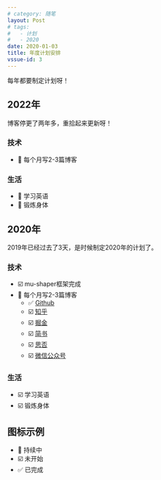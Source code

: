 ```yaml
---
# category: 随笔
layout: Post
# tags:
#   - 计划
#   - 2020
date: 2020-01-03
title: 年度计划安排
vssue-id: 3
---
```


每年都要制定计划呀！

<!-- more -->

## 2022年

博客停更了两年多，重拾起来更新呀！

### 技术

- 🚵 每个月写2-3篇博客

### 生活

- 🚵 学习英语
- 🚵 锻炼身体

## 2020年

2019年已经过去了3天，是时候制定2020年的计划了。

### 技术

- ☑️ mu-shaper框架完成
- 🚵 每个月写2-3篇博客
  - ✅ [Github][1]
  - ☑️ [知乎][2]
  - ☑️ [掘金][3]
  - ☑️ [简书][4]
  - ☑️ [思否][5]
  - ☑️ [微信公众号][6]

### 生活

- ☑️ 学习英语
- ☑️ 锻炼身体

## 图标示例
- 🚵 持续中
- ☑️ 未开始
- ✅ 已完成


[1]:https://github.com/XiaoMuCOOL/xiaomucool.github.io
[2]:https://www.zhihu.com
[3]:https://juejin.im/
[4]:https://www.jianshu.com/
[5]:https://segmentfault.com/
[6]:https://mp.weixin.qq.com/
